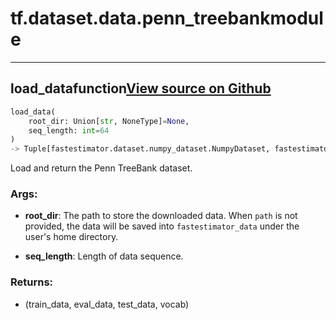 # tf.dataset.data.penn_treebank<span class="tag">module</span>

---

## load_data<span class="tag">function</span><a class="sourcelink" href=https://github.com/fastestimator/fastestimator/blob/r1.1/fastestimator/dataset/data/penn_treebank.py/#L28-L80>View source on Github</a>
```python
load_data(
	root_dir: Union[str, NoneType]=None,
	seq_length: int=64
)
-> Tuple[fastestimator.dataset.numpy_dataset.NumpyDataset, fastestimator.dataset.numpy_dataset.NumpyDataset, fastestimator.dataset.numpy_dataset.NumpyDataset, List[str]]
```
Load and return the Penn TreeBank dataset.


<h3>Args:</h3>


* **root_dir**: The path to store the downloaded data. When `path` is not provided, the data will be saved into `fastestimator_data` under the user's home directory.

* **seq_length**: Length of data sequence. 

<h3>Returns:</h3>

<ul class="return-block"><li>    (train_data, eval_data, test_data, vocab)</li></ul>

